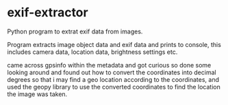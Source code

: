 # exif-extractor
Python program to extrat exif data from images.

Program extracts image object data and exif data and prints to console, this includes camera data, location data, brightness settings etc.

came across gpsinfo within the metadata and got curious so done some looking around and found out how to convert the coordinates into decimal degrees so that i may find a geo location according to the coordinates, and used the geopy library to use the converted coordinates to find the location the image was taken.

